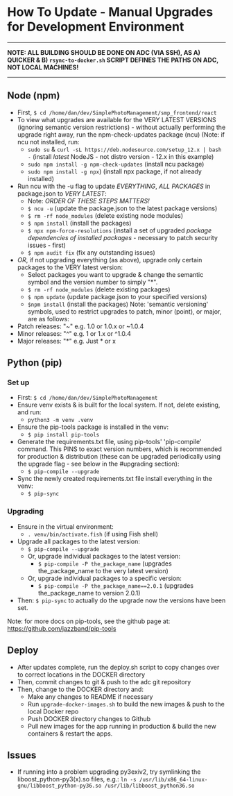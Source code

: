 # How To Update - Manual Upgrades for Development Environment

---

**NOTE: ALL BUILDING SHOULD BE DONE ON ADC (VIA SSH), AS A) QUICKER & B) `rsync-to-docker.sh` SCRIPT DEFINES THE PATHS ON ADC, NOT LOCAL MACHINES!**

---

## Node (npm)

- First, `$ cd /home/dan/dev/SimplePhotoManagement/smp_frontend/react`
- To view what upgrades are available for the VERY LATEST VERSIONS (ignoring semantic version restrictions) - without actually performing the upgrade right away, run the npm-check-updates package (ncu) 
(Note: if ncu not installed, run:
  - `sudo su` & `curl -sL https://deb.nodesource.com/setup_12.x | bash -` (install *latest* NodeJS - not distro version - 12.x in this example)
  - `sudo npm install -g npm-check-updates` (install ncu package)
  - `sudo npm install -g npx`) (install npx package, if not already installed)
- Run ncu with the -u flag to update *EVERYTHING*, *ALL PACKAGES* in package.json to *VERY LATEST*:
  -  Note: *ORDER OF THESE STEPS MATTERS!*
  - `$ ncu -u` (update the package.json to the latest package versions)
  - `$ rm -rf node_modules` (delete existing node modules) 
  - `$ npm install` (install the packages)
  - `$ npx npm-force-resolutions` (install a set of upgraded *package dependencies of installed packages* - necessary to patch security issues - first) 
  - `$ npm audit fix` (fix any outstanding issues)
- *OR*, if not upgrading everything (as above), upgrade only certain packages to the VERY latest version:
  -  Select packages you want to upgrade & change the semantic symbol and the version number to simply "*". 
  - `$ rm -rf node_modules` (delete existing packages)
  - `$ npm update` (update package.json to your specified versions)
  - `$npm install` (install the packages)
Note: 'semantic versioning' symbols, used to restrict upgrades to patch, minor (point), or major, are as follows:
- Patch releases: "~" e.g. 1.0 or 1.0.x or ~1.0.4
- Minor releases: "^" e.g. 1 or 1.x or ^1.0.4
- Major releases: "*" e.g. Just * or x

## Python (pip)

### Set up

- First: `$ cd /home/dan/dev/SimplePhotoManagement`
- Ensure venv exists & is built for the local system. If not, delete existing, and run:
  - `python3 -m venv .venv`
- Ensure the pip-tools package is installed in the venv: 
  - `$ pip install pip-tools`
- Generate the requirements.txt file, using pip-tools' 'pip-compile' command. This PINS to exact version numbers, which is recommended for production & distribution (these can be upgraded periodically using the upgrade flag - see below in the #upgrading section): 
  - `$ pip-compile --upgrade`
- Sync the newly created requirements.txt file install everything in the venv: 
  - `$ pip-sync`

### Upgrading

- Ensure in the virtual environment: 
  - `. venv/bin/activate.fish` (if using Fish shell)
- Upgrade all packages to the latest version: 
  - `$ pip-compile --upgrade`
  - Or, upgrade individual packages to the latest version: 
    - `$ pip-compile -P the_package_name` (upgrades the_package_name to the very latest version)
  - Or, upgrade individual packages to a specific version: 
    - `$ pip-compile -P the_package_name==2.0.1` (upgrades the_package_name to version 2.0.1)
- Then: `$ pip-sync` to actually do the upgrade now the versions have been set.

Note: for more docs on pip-tools, see the github page at: https://github.com/jazzband/pip-tools

## Deploy

- After updates complete, run the deploy.sh script to copy changes over to correct locations in the DOCKER directory
 - Then, commit changes to git & push to the adc git repository
 - Then, change to the DOCKER directory and:
   - Make any changes to README if necessary
   - Run `upgrade-docker-images.sh` to build the new images & push to the local Docker repo
   - Push DOCKER directory changes to Github
   - Pull new images for the app running in production & build the new containers & restart the apps.

## Issues

- If running into a problem upgrading py3exiv2, try symlinking the liboost_python-py3(x).so files, e.g.: `ln -s /usr/lib/x86_64-linux-gnu/libboost_python-py36.so /usr/lib/libboost_python36.so`